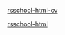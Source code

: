 [rsschool-html-cv](https://Vitalii23.github.io/rsschool-cv/cv)

[rsschool-html](https://Vitalii23.github.io/rsschool-cv/)